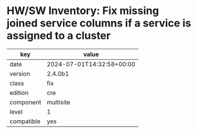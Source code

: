 [//]: # (werk v2)
# HW/SW Inventory: Fix missing joined service columns if a service is assigned to a cluster

key        | value
---------- | ---
date       | 2024-07-01T14:32:58+00:00
version    | 2.4.0b1
class      | fix
edition    | cre
component  | multisite
level      | 1
compatible | yes


